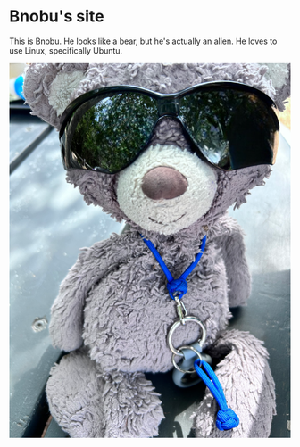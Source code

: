 
# Bnobu's site

This is Bnobu. He looks like a bear, but he's actually an alien. He loves to use Linux, specifically Ubuntu.

![alt text](https://github.com/bnobu/bnobu.github.io/blob/main/bn.png?raw=true)
